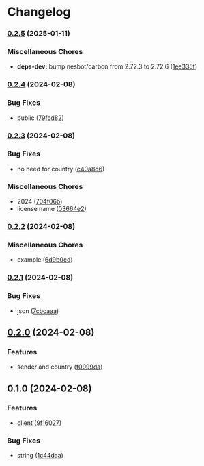 # Changelog

### [0.2.5](https://www.github.com/brokeyourbike/wizall-api-client-php/compare/v0.2.4...v0.2.5) (2025-01-11)


### Miscellaneous Chores

* **deps-dev:** bump nesbot/carbon from 2.72.3 to 2.72.6 ([1ee335f](https://www.github.com/brokeyourbike/wizall-api-client-php/commit/1ee335ffde7484b66e2e0dc9c70496f1d3731185))

### [0.2.4](https://www.github.com/brokeyourbike/wizall-api-client-php/compare/v0.2.3...v0.2.4) (2024-02-08)


### Bug Fixes

* public ([79fcd82](https://www.github.com/brokeyourbike/wizall-api-client-php/commit/79fcd8269e9867faa79fd9a82b0a716aa12d278d))

### [0.2.3](https://www.github.com/brokeyourbike/wizall-api-client-php/compare/v0.2.2...v0.2.3) (2024-02-08)


### Bug Fixes

* no need for country ([c40a8d6](https://www.github.com/brokeyourbike/wizall-api-client-php/commit/c40a8d68213bdb88eda1b521982b57813b24fc5c))


### Miscellaneous Chores

* 2024 ([704f06b](https://www.github.com/brokeyourbike/wizall-api-client-php/commit/704f06b38d2ad1fa30b4d84e88962480af003ccd))
* license name ([03664e2](https://www.github.com/brokeyourbike/wizall-api-client-php/commit/03664e2f497253ac68183b65c8956006e064c9bd))

### [0.2.2](https://www.github.com/brokeyourbike/wizall-api-client-php/compare/v0.2.1...v0.2.2) (2024-02-08)


### Miscellaneous Chores

* example ([6d9b0cd](https://www.github.com/brokeyourbike/wizall-api-client-php/commit/6d9b0cdb8ce5d4d85914d40e0b5fe29619c0816c))

### [0.2.1](https://www.github.com/brokeyourbike/wizall-api-client-php/compare/v0.2.0...v0.2.1) (2024-02-08)


### Bug Fixes

* json ([7cbcaaa](https://www.github.com/brokeyourbike/wizall-api-client-php/commit/7cbcaaa31786a317b2319b23e0a01bc281afd84a))

## [0.2.0](https://www.github.com/brokeyourbike/wizall-api-client-php/compare/v0.1.0...v0.2.0) (2024-02-08)


### Features

* sender and country ([f0999da](https://www.github.com/brokeyourbike/wizall-api-client-php/commit/f0999da8e411be568b832d4fdb7c196cc6df3b71))

## 0.1.0 (2024-02-08)


### Features

* client ([9f16027](https://www.github.com/brokeyourbike/wizall-api-client-php/commit/9f16027711828ae9d6dffc72d1a69529facc40dc))


### Bug Fixes

* string ([1c44daa](https://www.github.com/brokeyourbike/wizall-api-client-php/commit/1c44daacb983c72bb89450b0c3cbe43a0a6d1402))
